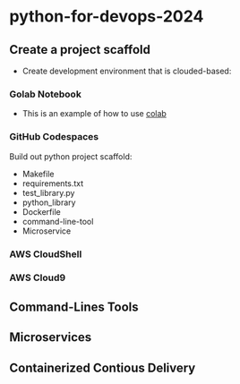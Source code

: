 # python-for-devops-2024

## Create a project scaffold

* Create development environment that is clouded-based:
  
### Golab Notebook

* This is an example of how to use [colab](https://github.com/lolliuym/python-for-devops-2024/blob/658153726808185f38cdbe8ac75397b7c7f325ff/get_started_python.ipynb)
  
### GitHub Codespaces

Build out python project scaffold:

* Makefile
* requirements.txt
* test_library.py
* python_library
* Dockerfile
* command-line-tool
* Microservice

### AWS CloudShell
### AWS Cloud9

## Command-Lines Tools

## Microservices

## Containerized Contious Delivery
